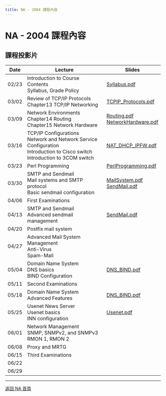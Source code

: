 ```yaml
---
title: NA - 2004 課程內容
---
```


# NA - 2004 課程內容

## 課程投影片

| Date  | Lecture | Slides |
| ----- | ------- | ------ |
| 02/23 | Introduction to Course Contents<br>Syllabus, Grade Policy | [Syllabus.pdf](/na/2004/Syllabus.pdf) |
| 03/02 | Review of TCP/IP Protocols<br>Chapter13 TCP/IP Networking | [TCPIP_Protocols.pdf](/na/2004/TCPIP_Protocols.pdf) |
| 03/09 | Network Environments<br>Chapter14 Routing<br>Chapter15 Network Hardware | [Routing.pdf](/na/2004/Routing.pdf)<br>[NetworkHardware.pdf](/na/2004/NetworkHardware.pdf) |
| 03/16 | TCP/IP Configurations<br>Network and Network Service Configuration<br>Introduction to Cisco switch<br>Introduction to 3COM switch | [NAT_DHCP_IPFW.pdf](/na/2004/NAT_DHCP_IPFW.pdf) |
| 03/23 | Perl Programming | [PerlProgramming.pdf](/na/2004/PerlProgramming.pdf) |
| 03/30 | SMTP and Sendmail<br>Mail systems and SMTP protocol<br>Basic sendmail configuration | [MailSystem.pdf](/na/2004/MailSystem.pdf)<br>[SendMail.pdf](/na/2004/SendMail.pdf) |
| 04/06 | First Examinations |  |
| 04/13 | SMTP and Sendmail<br>Advanced sendmail management | [SendMail.pdf](/na/2004/SendMail.pdf) |
| 04/20 | Postfix mail system |  |
| 04/27 | Advanced Mail System Management<br>Anti-Virus<br>Spam-Mail |  |
| 05/04 | Domain Name System<br>DNS basics<br>BIND Configuration | [DNS_BIND.pdf](/na/2004/DNS_BIND.pdf) |
| 05/11 | Second Examinations |  |
| 05/18 | Domain Name System<br>Advanced Features | [DNS_BIND.pdf](/na/2004/DNS_BIND.pdf) |
| 05/25 | Usenet News Server<br>Usenet basics<br>INN configuration | [Usenet.pdf](/na/2004/Usenet.pdf) |
| 06/01 | Network Management<br>SNMP, SNMPv2, and SNMPv3<br>RMON 1, RMON 2 |  |
| 06/08 | Proxy and MRTG |  |
| 06/15 | Third Examinations |  |
| 06/22 |  |  |
| 06/29 |  |  |

---

[返回 NA 首頁](/na/)
